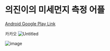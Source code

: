 # 의진이의 미세먼지 측정 어플

[Android Google Play Link](https://play.google.com/store/apps/details?id=com.org.kej.finedust)

카카오 ![Untitled](https://user-images.githubusercontent.com/93872496/222878428-0f8bfc31-972a-49eb-b280-1b791d0f416d.jpeg)


![image](https://user-images.githubusercontent.com/93872496/158814883-46e14137-b0ae-47d8-a90c-64ff1bd837be.png)

